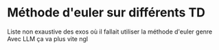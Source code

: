 # Méthode d'euler sur différents TD
Liste non exaustive des exos où il fallait utiliser la méthode d'euler genre
Avec LLM ça va plus vite ngl
